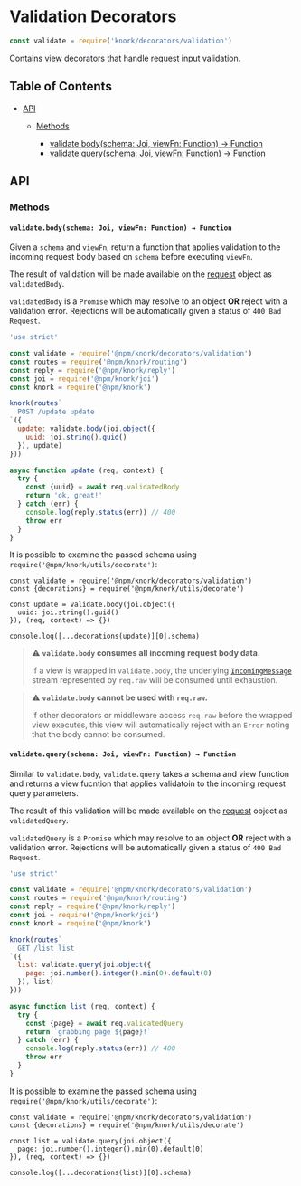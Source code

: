 # Validation Decorators

```javascript
const validate = require('knork/decorators/validation')
```

Contains [view][def-view] decorators that handle request input validation.

## Table of Contents

* [API](#api)
  * [Methods](#methods)

    * [validate.body(schema: Joi, viewFn: Function) → Function](#validatebodyschema-joi-viewfn-function--function)
    * [validate.query(schema: Joi, viewFn: Function) → Function](#validatequeryschema-joi-viewfn-function--function)

## API

### Methods

#### `validate.body(schema: Joi, viewFn: Function) → Function`

Given a `schema` and `viewFn`, return a function that applies validation to the
incoming request body based on `schema` before executing `viewFn`.

The result of validation will be made available on the [request][def-request]
object as `validatedBody`.

`validatedBody` is a `Promise` which may resolve to an object **OR** reject
with a validation error. Rejections will be automatically given a status of
`400 Bad Request`.

```javascript
'use strict'

const validate = require('@npm/knork/decorators/validation')
const routes = require('@npm/knork/routing')
const reply = require('@npm/knork/reply')
const joi = require('@npm/knork/joi')
const knork = require('@npm/knork')

knork(routes`
  POST /update update
`({
  update: validate.body(joi.object({
    uuid: joi.string().guid()
  }), update)
}))

async function update (req, context) {
  try {
    const {uuid} = await req.validatedBody
    return 'ok, great!'
  } catch (err) {
    console.log(reply.status(err)) // 400
    throw err
  }
}
```

It is possible to examine the passed schema using `require('@npm/knork/utils/decorate')`:

```
const validate = require('@npm/knork/decorators/validation')
const {decorations} = require('@npm/knork/utils/decorate')

const update = validate.body(joi.object({
  uuid: joi.string().guid()
}), (req, context) => {})

console.log([...decorations(update)][0].schema)
```

> :warning: **`validate.body` consumes all incoming request body data.**
>
> If a view is wrapped in `validate.body`, the underlying
> [`IncomingMessage`][def-incomingmessage] stream represented by `req.raw` will
> be consumed until exhaustion.

> :warning: **`validate.body` cannot be used with `req.raw`.**
>
> If other decorators or middleware access `req.raw` before the wrapped view
> executes, this view will automatically reject with an `Error` noting that
> the body cannot be consumed.

#### `validate.query(schema: Joi, viewFn: Function) → Function`

Similar to `validate.body`, `validate.query` takes a schema and view function
and returns a view fucntion that applies validatoin to the incoming request
query parameters.

The result of this validation will be made available on the
[request][def-request] object as `validatedQuery`.

`validatedQuery` is a `Promise` which may resolve to an object **OR** reject
with a validation error. Rejections will be automatically given a status of
`400 Bad Request`.

```javascript
'use strict'

const validate = require('@npm/knork/decorators/validation')
const routes = require('@npm/knork/routing')
const reply = require('@npm/knork/reply')
const joi = require('@npm/knork/joi')
const knork = require('@npm/knork')

knork(routes`
  GET /list list
`({
  list: validate.query(joi.object({
    page: joi.number().integer().min(0).default(0)
  }), list)
}))

async function list (req, context) {
  try {
    const {page} = await req.validatedQuery
    return `grabbing page ${page}!`
  } catch (err) {
    console.log(reply.status(err)) // 400
    throw err
  }
}
```

It is possible to examine the passed schema using `require('@npm/knork/utils/decorate')`:

```
const validate = require('@npm/knork/decorators/validation')
const {decorations} = require('@npm/knork/utils/decorate')

const list = validate.query(joi.object({
  page: joi.number().integer().min(0).default(0)
}), (req, context) => {})

console.log([...decorations(list)][0].schema)
```

[def-view]: ../topics/views.md
[def-request]: ./request.md
[def-incomingmessage]: https://nodejs.org/api/http.html#http_class_http_incomingmessage
